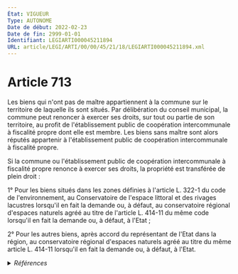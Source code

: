 ```yaml
---
État: VIGUEUR
Type: AUTONOME
Date de début: 2022-02-23
Date de fin: 2999-01-01
Identifiant: LEGIARTI000045211894
URL: article/LEGI/ARTI/00/00/45/21/18/LEGIARTI000045211894.xml
---
```


<h1>Article 713</h1>

Les biens qui n'ont pas de maître appartiennent à la commune sur le territoire
de laquelle ils sont situés. Par délibération du conseil municipal, la commune
peut renoncer à exercer ses droits, sur tout ou partie de son territoire, au
profit de l'établissement public de coopération intercommunale à fiscalité
propre dont elle est membre. Les biens sans maître sont alors réputés appartenir
à l'établissement public de coopération intercommunale à fiscalité propre.<br />

Si la commune ou l'établissement public de coopération intercommunale à
fiscalité propre renonce à exercer ses droits, la propriété est transférée de
plein droit :<br />

1° Pour les biens situés dans les zones définies à l'article L. 322-1 du code de
l'environnement, au Conservatoire de l'espace littoral et des rivages lacustres
lorsqu'il en fait la demande ou, à défaut, au conservatoire régional d'espaces
naturels agréé au titre de l'article L. 414-11 du même code lorsqu'il en fait la
demande ou, à défaut, à l'Etat ;<br />

2° Pour les autres biens, après accord du représentant de l'Etat dans la région,
au conservatoire régional d'espaces naturels agréé au titre du même article L.
414-11 lorsqu'il en fait la demande ou, à défaut, à l'Etat.


<details>
  <summary><em>Références</em></summary>

  <h2>Articles faisant référence à l'article</h2>
  
  <ul>
    <li>
      <a href="https://legal.tricoteuses.fr//redirection/LEGIARTI000022494681?vers=git&vers=legifrance">Code de l'environnement - article L414-11 AUTONOME MODIFIE, en vigueur du 2010-07-14 au 2016-08-10</a> CITATION cible
    </li>
    <li>
      <a href="https://legal.tricoteuses.fr//redirection/LEGIARTI000006833491?vers=git&vers=legifrance">Code de l'environnement - article L322-1 AUTONOME MODIFIE, en vigueur du 2000-09-21 au 2002-02-28</a> CITATION cible
    </li>
    <li>
      <a href="https://legal.tricoteuses.fr//redirection/LEGIARTI000006833492?vers=git&vers=legifrance">Code de l'environnement - article L322-1 AUTONOME MODIFIE, en vigueur du 2002-02-28 au 2005-02-24</a> CITATION cible
    </li>
    <li>
      <a href="https://legal.tricoteuses.fr//redirection/LEGIARTI000006833493?vers=git&vers=legifrance">Code de l'environnement - article L322-1 AUTONOME MODIFIE, en vigueur du 2005-02-24 au 2016-08-10</a> CITATION cible
    </li>
    <li>
      <a href="https://legal.tricoteuses.fr//redirection/LEGIARTI000033034802?vers=git&vers=legifrance">Code de l'environnement - article L322-1 AUTONOME VIGUEUR, en vigueur depuis le 2016-08-10</a> CITATION cible
    </li>
    <li>
      <a href="https://legal.tricoteuses.fr//redirection/LEGIARTI000033034426?vers=git&vers=legifrance">Code de l'environnement - article L414-11 AUTONOME VIGUEUR, en vigueur depuis le 2016-08-10</a> CITATION cible
    </li>
    <li>
      <a href="https://legal.tricoteuses.fr//redirection/LEGIARTI000045199079?vers=git&vers=legifrance">LOI n° 2022-217 du 21 février 2022 relative à la différenciation, la décentralisation, la déconcentration et portant diverses mesures de simplification de l'action publique locale - article 98 PARTIELLEMENT_MODIF VIGUEUR, en vigueur depuis le 2022-02-23</a> MODIFIE source
    </li>
  </ul>
  
  <h2>Références faites par l'article</h2>
  
  <ul>
    <li>
      2002-01-16 CITATION cible <a href="https://legal.tricoteuses.fr//redirection/LEGIARTI000006867547?vers=git&vers=legifrance">Décret n°2002-89 du 16 janvier 2002 pris pour l'application de la loi n° 2001-44 du 17 janvier 2001 et relatif aux procédures administratives et financières en matière d'archéologie préventive. - article 47 AUTONOME ABROGE, en vigueur du 2004-02-24 au 2004-08-01</a>
    </li>
    <li>
      2004-06-03 CITATION cible <a href="https://legal.tricoteuses.fr//redirection/LEGIARTI000034023465?vers=git&vers=legifrance">Décret n°2004-490 du 3 juin 2004 relatif aux procédures administratives et financières en matière d'archéologie préventive. - article 63 AUTONOME VIGUEUR, en vigueur depuis le 2017-02-11</a>
    </li>
    <li>
      2022-02-21 MODIFIE cible <a href="https://legal.tricoteuses.fr//redirection/LEGIARTI000045199079?vers=git&vers=legifrance">LOI n° 2022-217 du 21 février 2022 relative à la différenciation, la décentralisation, la déconcentration et portant diverses mesures de simplification de l'action publique locale - article 98 PARTIELLEMENT_MODIF VIGUEUR, en vigueur depuis le 2022-02-23</a>
    </li>
    <li>
      2999-01-01 CITATION cible <a href="https://legal.tricoteuses.fr//redirection/LEGIARTI000006350334?vers=git&vers=legifrance">Code du domaine de l'Etat - article L25 AUTONOME ABROGE, en vigueur du 2004-08-17 au 2006-07-01</a>
    </li>
    <li>
      2999-01-01 CITATION cible <a href="https://legal.tricoteuses.fr//redirection/LEGIARTI000006350341?vers=git&vers=legifrance">Code du domaine de l'Etat - article L27 bis AUTONOME ABROGE, en vigueur du 2004-08-17 au 2011-11-24</a>
    </li>
    <li>
      2999-01-01 CITATION cible <a href="https://legal.tricoteuses.fr//redirection/LEGIARTI000034023356?vers=git&vers=legifrance">Code du patrimoine - article R541-1 AUTONOME MODIFIE, en vigueur du 2017-02-11 au 2017-05-11</a>
    </li>
    <li>
      2999-01-01 CITATION cible <a href="https://legal.tricoteuses.fr//redirection/LEGIARTI000006361151?vers=git&vers=legifrance">Code général de la propriété des personnes publiques - article L1123-2 AUTONOME VIGUEUR, en vigueur depuis le 2006-07-01</a>
    </li>
    <li>
      2999-01-01 CITATION cible <a href="https://legal.tricoteuses.fr//redirection/LEGIARTI000045211937?vers=git&vers=legifrance">Code général de la propriété des personnes publiques - article L2222-20 AUTONOME VIGUEUR, en vigueur depuis le 2022-02-23</a>
    </li>
    <li>
      2999-01-01 CITATION cible <a href="https://legal.tricoteuses.fr//redirection/LEGIARTI000039280712?vers=git&vers=legifrance">Livre des procédures fiscales - article L106 AUTONOME VIGUEUR, en vigueur depuis le 2020-01-01</a>
    </li>
    <li>
      2999-01-01 CITATION source <a href="https://legal.tricoteuses.fr//redirection/LEGIARTI000006833491?vers=git&vers=legifrance">Code de l'environnement - article L322-1 AUTONOME MODIFIE, en vigueur du 2000-09-21 au 2002-02-28</a>
    </li>
    <li>
      2999-01-01 CITATION source Code de l'environnement - art. L414-11
    </li>
  </ul>
</details>
